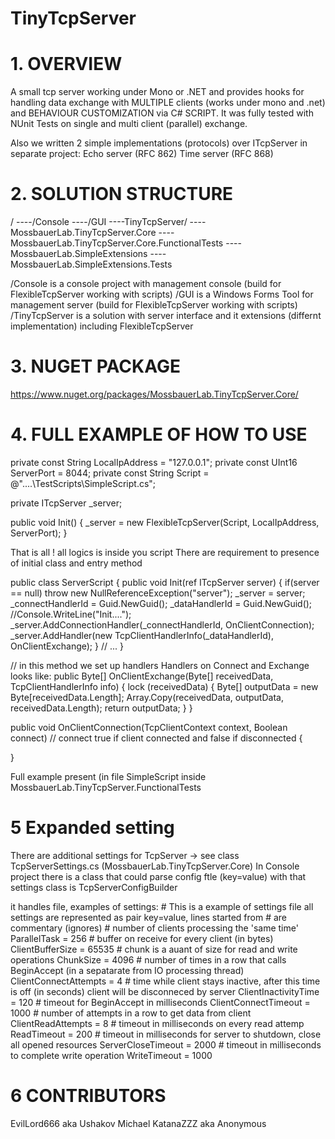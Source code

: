 # TinyTcpServer

# 1. OVERVIEW
A small tcp server working under Mono or .NET and provides hooks for handling data exchange with MULTIPLE clients (works under mono and .net) and BEHAVIOUR CUSTOMIZATION via C# SCRIPT.
It was fully tested with NUnit Tests on single and multi client (parallel) exchange.

Also we written 2 simple implementations (protocols) over ITcpServer in separate project:
Echo server (RFC 862)
Time server (RFC 868)

# 2. SOLUTION STRUCTURE
/
----/Console
----/GUI
----TinyTcpServer/
                  ----MossbauerLab.TinyTcpServer.Core
                  ----MossbauerLab.TinyTcpServer.Core.FunctionalTests
                  ----MossbauerLab.SimpleExtensions
                  ----MossbauerLab.SimpleExtensions.Tests
                  
/Console is a console project with management console (build for FlexibleTcpServer working with scripts)
/GUI is a Windows Forms Tool for management server (build for FlexibleTcpServer working with scripts)
/TinyTcpServer is a solution with server interface and it extensions (differnt implementation) including FlexibleTcpServer

# 3. NUGET PACKAGE
https://www.nuget.org/packages/MossbauerLab.TinyTcpServer.Core/

# 4. FULL EXAMPLE OF HOW TO USE

private const String LocalIpAddress = "127.0.0.1";
private const UInt16 ServerPort = 8044;
private const String Script = @"..\..\TestScripts\SimpleScript.cs";
        
private ITcpServer _server;

public void Init()
{
    _server = new FlexibleTcpServer(Script, LocalIpAddress, ServerPort);
}

That is all ! all logics is inside you script
There are requirement to presence of initial class and entry method

 public class ServerScript
 {
     public void Init(ref ITcpServer server)
     {
         if(server == null)
             throw new NullReferenceException("server");
         _server = server;
         _connectHandlerId = Guid.NewGuid();
         _dataHandlerId = Guid.NewGuid();
         //Console.WriteLine("Init....");
         _server.AddConnectionHandler(_connectHandlerId, OnClientConnection);
         _server.AddHandler(new TcpClientHandlerInfo(_dataHandlerId), OnClientExchange);
     }
     // ...
 }
 
 // in this method we set up handlers
 Handlers on Connect and Exchange looks like:
 public Byte[] OnClientExchange(Byte[] receivedData, TcpClientHandlerInfo info)
 {
     lock (receivedData)
     {
         Byte[] outputData = new Byte[receivedData.Length];
         Array.Copy(receivedData, outputData, receivedData.Length);
         return outputData;
     }
 }
        
 public void OnClientConnection(TcpClientContext context, Boolean connect)  // connect true if client connected and false if disconnected
 {
            
 }
 
 Full example present (in file SimpleScript inside MossbauerLab.TinyTcpServer.FunctionalTests
 
 # 5 Expanded setting
 There are additional settings for TcpServer -> see class TcpServerSettings.cs (MossbauerLab.TinyTcpServer.Core)
 In Console project there is a class that could parse config ftle (key=value) with that settings class is TcpServerConfigBuilder
 
 it handles file, examples of settings:
     # This is a example of settings file all settings are represented as pair key=value, lines started from # are commentary (ignores)
     # number of clients processing the 'same time'
     ParallelTask = 256
     # buffer on receive for every client (in bytes)
     ClientBufferSize = 65535
     # chunk is a auant of size for read and write operations
     ChunkSize = 4096
     # number of times in a row that calls BeginAccept (in a sepatarate from IO processing thread)
     ClientConnectAttempts = 4
     # time while client stays inactive, after this time is off (in seconds) client will be disconneced by server
     ClientInactivityTime = 120
     # timeout for BeginAccept in milliseconds
     ClientConnectTimeout = 1000
     # number of attempts in a row to get data from client
     ClientReadAttempts = 8
     # timeout in milliseconds on every read attemp 
     ReadTimeout = 200
     # timeout in milliseconds for server to shutdown, close all opened resources
     ServerCloseTimeout = 2000
     # timeout in milliseconds to complete write operation
     WriteTimeout = 1000 

 # 6 CONTRIBUTORS
 EvilLord666 aka Ushakov Michael
 KatanaZZZ aka Anonymous
